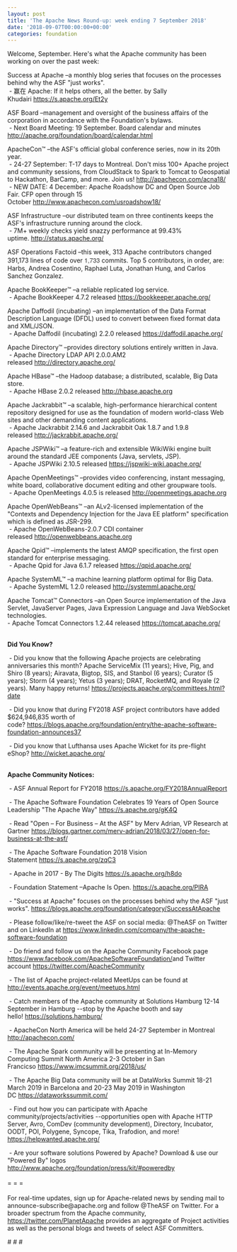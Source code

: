 ```yaml
---
layout: post
title: 'The Apache News Round-up: week ending 7 September 2018'
date: '2018-09-07T00:00:00+00:00'
categories: foundation
---
```

<div> 
    <p>Welcome, September. Here's what the Apache community has been working on over the past week:</p> 
  </div> 
  <div> 
    <p>Success at Apache –a monthly blog series that focuses on the processes behind why the ASF &quot;just works&quot;.<br />&nbsp;- 赢在 Apache: If it helps others, all the better. by Sally Khudairi&nbsp;<a href="https://s.apache.org/Et2y">https://s.apache.org/Et2y</a></p> 
    <p>ASF Board –management and oversight of the business affairs of the corporation in accordance with the Foundation's bylaws.<br />&nbsp;- Next Board Meeting: 19 September. Board calendar and minutes <a href="http://apache.org/foundation/board/calendar.html">http://apache.org/foundation/board/calendar.html</a></p> 
    <p>ApacheCon™ –the ASF's official global conference series, now in its 20th year.<br />&nbsp;- 24-27 September: T-17 days to Montreal. Don't miss 100+ Apache project and community sessions, from CloudStack to Spark to Tomcat to Geospatial to Hackathon, BarCamp, and more. Join us!&nbsp;<a href="http://apachecon.com/acna18/">http://apachecon.com/acna18/</a><br />&nbsp;- NEW DATE: 4 December: Apache Roadshow DC and Open Source Job Fair. CFP open through 15 October&nbsp;<a href="http://www.apachecon.com/usroadshow18/">http://www.apachecon.com/usroadshow18/</a></p> 
    <p>ASF Infrastructure –our distributed team on three continents keeps the ASF's infrastructure running around the clock.<br />&nbsp;- 7M+ weekly checks yield snazzy performance at 99.43% uptime.&nbsp;<a href="http://status.apache.org/">http://status.apache.org/</a></p> 
    <p>ASF Operations Factoid&nbsp;–this week, 313 Apache contributors changed 391,173 lines of code over <font color="#333333" face="Helvetica Neue, Helvetica, Arial, sans-serif"><span style="font-size: 14px;">1,733</span></font>&nbsp;commits. Top 5 contributors, in order, are: Harbs, Andrea Cosentino, Raphael Luta, Jonathan Hung, and Carlos Sanchez Gonzalez.</p> 
    <p>Apache BookKeeper™ –a reliable replicated log service.<br />&nbsp;- Apache BookKeeper 4.7.2 released&nbsp;<a href="https://bookkeeper.apache.org/">https://bookkeeper.apache.org/</a></p> 
    <p>Apache Daffodil (incubating) –an implementation of the Data Format Description Language (DFDL) used to convert between fixed format data and XML/JSON.<br />&nbsp;- Apache Daffodil (incubating) 2.2.0 released&nbsp;<a href="https://daffodil.apache.org/">https://daffodil.apache.org/</a></p> 
    <p>Apache Directory™ –provides directory solutions entirely written in Java.<br />&nbsp;- Apache Directory LDAP API 2.0.0.AM2 released&nbsp;<a href="%20http://directory.apache.org/">http://directory.apache.org/</a></p> 
    <p>Apache HBase™ –the Hadoop database; a distributed, scalable, Big Data store.<br />&nbsp;- Apache HBase 2.0.2 released&nbsp;<a href="http://hbase.apache.org">http://hbase.apache.org</a></p> 
    <p>Apache Jackrabbit™ –a scalable, high-performance hierarchical content repository designed for use as the foundation of modern world-class Web sites and other demanding content applications.<br />&nbsp;- Apache Jackrabbit 2.14.6 and Jackrabbit Oak 1.8.7 and 1.9.8 released&nbsp;<a href="http://jackrabbit.apache.org/">http://jackrabbit.apache.org/</a></p> 
    <p>Apache JSPWiki™ –a feature-rich and extensible WikiWiki engine built around the standard JEE components (Java, servlets, JSP).<br />&nbsp;-&nbsp;Apache JSPWiki 2.10.5 released&nbsp;<a href="https://jspwiki-wiki.apache.org/">https://jspwiki-wiki.apache.org/</a></p> 
    <p>Apache OpenMeetings™ –provides video conferencing, instant messaging, white board, collaborative document editing and other groupware tools.<br />&nbsp;-&nbsp;Apache OpenMeetings 4.0.5 is released&nbsp;<a href="http://openmeetings.apache.org">http://openmeetings.apache.org</a></p> 
    <p>Apache OpenWebBeans™ –an ALv2-licensed implementation of the &quot;Contexts and Dependency Injection for the Java EE platform&quot; specification which is defined as JSR-299.<br />&nbsp;- Apache OpenWebBeans-2.0.7 CDI container released&nbsp;<a href="http://openwebbeans.apache.org">http://openwebbeans.apache.org</a></p> 
    <p>Apache Qpid™ –implements the latest AMQP specification, the first open standard for enterprise messaging.<br />&nbsp;-&nbsp;Apache Qpid for Java 6.1.7 released&nbsp;<a href="https://qpid.apache.org/">https://qpid.apache.org/</a></p> 
    <p>Apache SystemML™ –a machine learning platform optimal for Big Data.<br />&nbsp;- Apache SystemML 1.2.0 released&nbsp;<a href="http://systemml.apache.org/">http://systemml.apache.org/</a></p> 
    <p>Apache Tomcat™ Connectors –an Open Source implementation of the Java Servlet, JavaServer Pages, Java Expression Language and Java WebSocket technologies.<br />- Apache Tomcat Connectors 1.2.44 released&nbsp;<a href="https://tomcat.apache.org/">https://tomcat.apache.org/</a><br /><br /></p> 
    <p> </p> 
    <p><strong>Did You Know?</strong></p> 
    <div> 
      <p>&nbsp;- Did you know that the following Apache projects are celebrating anniversaries this month?&nbsp;Apache ServiceMix (11 years); Hive, Pig, and Shiro (8 years); Airavata, Bigtop, SIS, and Stanbol (6 years);&nbsp;Curator (5 years);&nbsp;Storm (4 years);&nbsp;Yetus (3 years); DRAT, RocketMQ, and Royale (2 years). Many happy returns!&nbsp;<a href="https://projects.apache.org/committees.html?date">https://projects.apache.org/committees.html?date</a></p> 
      <p>&nbsp;- Did you know that during FY2018 ASF project contributors have added $624,946,835 worth of code?&nbsp;<a href="https://blogs.apache.org/foundation/entry/the-apache-software-foundation-announces37">https://blogs.apache.org/foundation/entry/the-apache-software-foundation-announces37</a></p> 
      <p>&nbsp;- Did you know that Lufthansa uses Apache Wicket for its pre-flight eShop?&nbsp;<a href="http://wicket.apache.org/">http://wicket.apache.org/</a><br /><br /></p> 
      <p><strong>Apache Community Notices:</strong></p> 
    </div> 
    <p>&nbsp;- ASF Annual Report for FY2018&nbsp;<a href="https://s.apache.org/FY2018AnnualReport">https://s.apache.org/FY2018AnnualReport</a></p> 
    <p>&nbsp;- The Apache<span style="font-size: 10.8333px;"> </span>Software Foundation Celebrates 19 Years of Open Source Leadership &quot;The Apache Way&quot;&nbsp;<a href="https://s.apache.org/gK4Q">https://s.apache.org/gK4Q</a></p> 
    <p>&nbsp;- Read &quot;Open – For Business – At the ASF&quot; by Merv Adrian, VP Research at Gartner&nbsp;<a href="https://blogs.gartner.com/merv-adrian/2018/03/27/open-for-business-at-the-asf/">https://blogs.gartner.com/merv-adrian/2018/03/27/open-for-business-at-the-asf/</a><br /></p> 
    <p>&nbsp;- The Apache Software Foundation 2018 Vision Statement&nbsp;<a href="https://s.apache.org/zqC3">https://s.apache.org/zqC3</a></p> 
    <p>&nbsp;- Apache in 2017 - By The Digits&nbsp;<a href="https://s.apache.org/h8do">https://s.apache.org/h8do</a></p> 
    <p>&nbsp;- Foundation Statement –Apache Is Open. <a href="https://s.apache.org/PIRA">https://s.apache.org/PIRA</a></p> 
    <div> 
      <p>&nbsp;- &quot;Success at Apache&quot; focuses on the processes behind why the ASF &quot;just works&quot;. <a href="https://blogs.apache.org/foundation/category/SuccessAtApache">https://blogs.apache.org/foundation/category/SuccessAtApache</a></p> 
    </div> 
    <div> 
      <p>&nbsp;- Please follow/like/re-tweet the ASF on social media: @TheASF on Twitter and on LinkedIn at <a href="https://www.linkedin.com/company/the-apache-software-foundation">https://www.linkedin.com/company/the-apache-software-foundation</a></p> 
      <p>&nbsp;- Do friend and follow us on the Apache Community Facebook page <a href="https://www.facebook.com/ApacheSoftwareFoundation/">https://www.facebook.com/ApacheSoftwareFoundation/</a>and Twitter account <a href="https://twitter.com/ApacheCommunity">https://twitter.com/ApacheCommunity</a></p> 
    </div> 
    <div> 
      <p><a href="https://feathercast.apache.org/"></a></p> 
    </div> 
    <div> 
      <p>&nbsp;- The list of Apache project-related MeetUps can be found at <a href="http://events.apache.org/event/meetups.html">http://events.apache.org/event/meetups.html</a></p> 
      <p>&nbsp;- Catch members of the Apache community at Solutions Hamburg 12-14 September in Hamburg --stop by the Apache booth and say hello!&nbsp;<a href="https://solutions.hamburg/">https://solutions.hamburg/</a></p> 
    </div> 
    <div> 
      <p>&nbsp;- ApacheCon North America&nbsp;will be held 24-27 September in Montreal <a href="http://apachecon.com/">http://apachecon.com/</a></p> 
      <p><a href="http://apachecon.com/"></a>&nbsp;- The Apache Spark community will be presenting at In-Memory Computing Summit North America 2-3 October in San Francicso&nbsp;<a href="https://www.imcsummit.org/2018/us/">https://www.imcsummit.org/2018/us/</a></p> 
      <p>&nbsp;- The Apache Big Data community will be at&nbsp;DataWorks Summit 18-21 March 2019 in Barcelona and&nbsp;20-23 May 2019 in Washington DC&nbsp;<a href="https://dataworkssummit.com/">https://dataworkssummit.com/</a></p> 
      <p>&nbsp;- Find out how you can participate with Apache community/projects/activities --opportunities open with Apache HTTP Server, Avro, ComDev (community development), Directory, Incubator, OODT, POI, Polygene, Syncope, Tika, Trafodion, and more! <a href="https://helpwanted.apache.org/">https://helpwanted.apache.org/</a></p> 
    </div> 
    <div>&nbsp;- Are your software solutions Powered by Apache? Download &amp; use our &quot;Powered By&quot; logos <a href="http://www.apache.org/foundation/press/kit/#poweredby">http://www.apache.org/foundation/press/kit/#poweredby</a></div> 
    <div><br /></div> 
    <div>= = =</div> 
    <div><br /></div> 
    <div>For real-time updates, sign up for Apache-related news by sending mail to announce-subscribe@apache.org and follow @TheASF on Twitter. For a broader spectrum from the Apache community, <a href="https://twitter.com/PlanetApache">https://twitter.com/PlanetApache</a> provides an aggregate of Project activities as well as the personal blogs and tweets of select ASF Committers.</div> 
    <p># # #&nbsp;</p> 
  </div>
